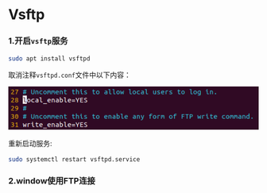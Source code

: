 # Vsftp 

### 1.开启`vsftp`服务

```bash
sudo apt install vsftpd
```

取消注释`vsftpd.conf`文件中以下内容：

![image-20220525210059396](.\image-20220525210059396-16534836643966.png)

重新启动服务:

```bash
sudo systemctl restart vsftpd.service
```

###  2.window使用FTP连接


